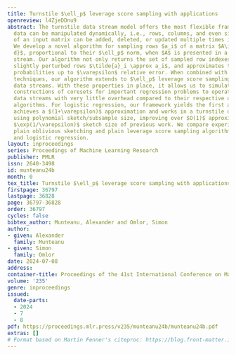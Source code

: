 ```yaml
---
title: Turnstile $\ell_p$ leverage score sampling with applications
openreview: l4ZjeDDnu9
abstract: The turnstile data stream model offers the most flexible framework where
  data can be manipulated dynamically, i.e., rows, columns, and even single entries
  of an input matrix can be added, deleted, or updated multiple times in a data stream.
  We develop a novel algorithm for sampling rows $a_i$ of a matrix $A\in\mathbb{R}^{n\times
  d}$, proportional to their $\ell_p$ norm, when $A$ is presented in a turnstile data
  stream. Our algorithm not only returns the set of sampled row indexes, it also returns
  slightly perturbed rows $\tilde{a}_i \approx a_i$, and approximates their sampling
  probabilities up to $\varepsilon$ relative error. When combined with preconditioning
  techniques, our algorithm extends to $\ell_p$ leverage score sampling over turnstile
  data streams. With these properties in place, it allows us to simulate subsampling
  constructions of coresets for important regression problems to operate over turnstile
  data streams with very little overhead compared to their respective off-line subsampling
  algorithms. For logistic regression, our framework yields the first algorithm that
  achieves a $(1+\varepsilon)$ approximation and works in a turnstile data stream
  using polynomial sketch/subsample size, improving over $O(1)$ approximations, or
  $\exp(1/\varepsilon)$ sketch size of previous work. We compare experimentally to
  plain oblivious sketching and plain leverage score sampling algorithms for $\ell_p$
  and logistic regression.
layout: inproceedings
series: Proceedings of Machine Learning Research
publisher: PMLR
issn: 2640-3498
id: munteanu24b
month: 0
tex_title: Turnstile $\ell_p$ leverage score sampling with applications
firstpage: 36797
lastpage: 36828
page: 36797-36828
order: 36797
cycles: false
bibtex_author: Munteanu, Alexander and Omlor, Simon
author:
- given: Alexander
  family: Munteanu
- given: Simon
  family: Omlor
date: 2024-07-08
address:
container-title: Proceedings of the 41st International Conference on Machine Learning
volume: '235'
genre: inproceedings
issued:
  date-parts:
  - 2024
  - 7
  - 8
pdf: https://proceedings.mlr.press/v235/munteanu24b/munteanu24b.pdf
extras: []
# Format based on Martin Fenner's citeproc: https://blog.front-matter.io/posts/citeproc-yaml-for-bibliographies/
---
```

